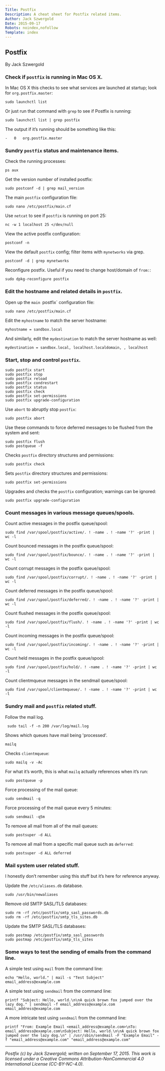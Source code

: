 ```yaml
---
Title: Postfix
Description: A cheat sheet for Postfix related items.
Author: Jack Szwergold
Date: 2015-09-17
Robots: noindex,nofollow
Template: index
---
```


## Postfix

By Jack Szwergold

### Check if `postfix` is running in Mac OS X.

In Mac OS X this checks to see what services are launched at startup; look for `org.postfix.master`:

    sudo launchctl list

Or just run that command with `grep` to see if Postfix is running:

    sudo launchctl list | grep postfix

The output if it’s running should be something like this:

    -	0	org.postfix.master

### Sundry `postfix` status and maintenance items.

Check the running processes:

    ps aux

Get the version number of installed postfix:

	sudo postconf -d | grep mail_version

The main `postfix` configuration file:

    sudo nano /etc/postfix/main.cf

Use `netcat` to see if `postfix` is running on port 25:

    nc -w 1 localhost 25 </dev/null

View the active postfix configuration:

    postconf -n

View the default `postfix` config; filter items with `mynetworks` via grep.

    postconf -d | grep mynetworks

Reconfigure postfix. Useful if you need to change host/domain of `from:`:

    sudo dpkg-reconfigure postfix

### Edit the hostname and related details in `postfix`.

Open up the `main `postfix` configuration file:

    sudo nano /etc/postfix/main.cf

Edit the `myhostname` to match the server hostname:

    myhostname = sandbox.local

And similarly, edit the `mydestination` to match the server hostname as well:

    mydestination = sandbox.local, localhost.localdomain, , localhost

### Start, stop and control `postfix`.

	sudo postfix start
	sudo postfix stop
	sudo postfix reload
	sudo postfix condrestart
	sudo postfix status
	sudo postfix check
	sudo postfix set-permissions
	sudo postfix upgrade-configuration

Use `abort` to abruptly stop `postfix`:

    sudo postfix abort

Use these commands to force deferred messages to be flushed from the system and sent:

	sudo postfix flush
	sudo postqueue -f

Checks `postfix` directory structures and permissions:

    sudo postfix check

Sets `postfix` directory structures and permissions:

    sudo postfix set-permissions

Upgrades and checks the `postfix` configuration; warnings can be ignored:

	sudo postfix upgrade-configuration

### Count messages in various message queues/spools.

Count active messages in the postfix queue/spool:

    sudo find /var/spool/postfix/active/. ! -name . ! -name '?' -print | wc -l

Count bounced messages in the postfix queue/spool:

    sudo find /var/spool/postfix/bounce/. ! -name . ! -name '?' -print | wc -l

Count corrupt messages in the postfix queue/spool:

    sudo find /var/spool/postfix/corrupt/. ! -name . ! -name '?' -print | wc -l

Count deferred messages in the postfix queue/spool:

    sudo find /var/spool/postfix/deferred/. ! -name . ! -name '?' -print | wc -l

Count flushed messages in the postfix queue/spool:

    sudo find /var/spool/postfix/flush/. ! -name . ! -name '?' -print | wc -l

Count incoming messages in the postfix queue/spool:

    sudo find /var/spool/postfix/incoming/. ! -name . ! -name '?' -print | wc -l

Count held messages in the postfix queue/spool:

    sudo find /var/spool/postfix/hold/. ! -name . ! -name '?' -print | wc -l

Count clientmqueue messages in the sendmail queue/spool:

    sudo find /var/spool/clientmqueue/. ! -name . ! -name '?' -print | wc -l

### Sundry mail and `postfix` related stuff.

Follow the mail log.

     sudo tail -f -n 200 /var/log/mail.log

Shows which queues have mail being 'processed'.

    mailq

Checks `clientmqueue`:

    sudo mailq -v -Ac

For what it’s worth, this is what `mailq` actually references when it’s run:

    sudo postqueue -p

Force processing of the mail queue:

    sudo sendmail -q

Force processing of the mail queue every 5 minutes:

    sudo sendmail -q5m

To remove all mail from all of the mail queues:

    sudo postsuper -d ALL

To remove all mail from a specific mail queue such as `deferred`:

    sudo postsuper -d ALL deferred

### Mail system user related stuff.

I honestly don’t remember using this stuff but it’s here for reference anyway.

Update the `/etc/aliases.db` database.

    sudo /usr/bin/newaliases

Remove old SMTP SASL/TLS databases:

    sudo rm -rf /etc/postfix/smtp_sasl_passwords.db
    sudo rm -rf /etc/postfix/smtp_tls_sites.db

Update the SMTP SASL/TLS databases:

    sudo postmap /etc/postfix/smtp_sasl_passwords
    sudo postmap /etc/postfix/smtp_tls_sites

### Some ways to test the sending of emails from the command line.

A simple test using `mail` from the command line:

    echo "Hello, world." | mail -s "Test Subject" email_address@example.com

A simple test using `sendmail` from the command line:

	printf "Subject: Hello, world.\n\nA quick brown fox jumped over the lazy dog." | sendmail -f email_address@example.com email_address@example.com

A more intricate test using `sendmail` from the command line:

	printf "From: Example Email <email_address@example.com>\nTo: email_address@example.com\nSubject: Hello, world.\n\nA quick brown fox jumped over the lazy dog.\n" | /usr/sbin/sendmail -F "Example Email" -f "email_address@example.com" "email_address@example.com"

***

*Postfix (c) by Jack Szwergold; written on September 17, 2015. This work is licensed under a Creative Commons Attribution-NonCommercial 4.0 International License (CC-BY-NC-4.0).*